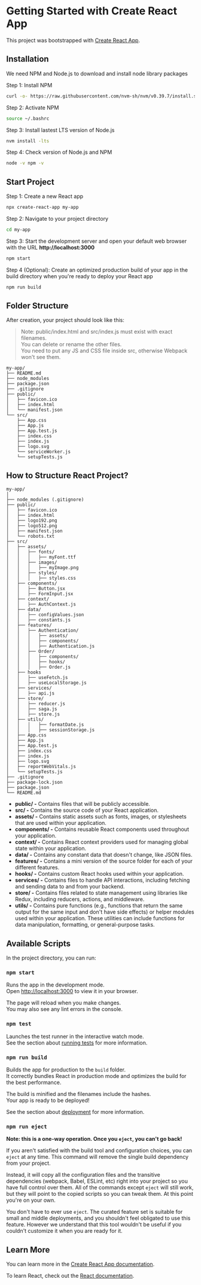 # Getting Started with Create React App

This project was bootstrapped with [Create React App](https://github.com/facebook/create-react-app).

## Installation

We need NPM and Node.js to download and install node library packages

Step 1: Install NPM
```bash
curl -o- https://raw.githubusercontent.com/nvm-sh/nvm/v0.39.7/install.sh | bash
```
Step 2: Activate NPM
```bash
source ~/.bashrc 
```
Step 3: Install lastest LTS version of Node.js
```bash
nvm install -lts 
```
Step 4: Check version of Node.js and NPM
```bash
node -v npm -v
```

## Start Project
Step 1: Create a new React app
```bash
npx create-react-app my-app
```
Step 2: Navigate to your project directory
```bash
cd my-app
```
Step 3: Start the development server and open your default web browser with the URL **http://localhost:3000**
```bash
npm start
```
Step 4 (Optional): Create an optimized production build of your app  in the build directory when you're ready to deploy your React app
```bash
npm run build
```

## Folder Structure

After creation, your project should look like this:

> Note: public/index.html and src/index.js must exist with exact filenames.<br>
> You can delete or rename the other files.<br>
> You need to put any JS and CSS file inside src, otherwise Webpack won't see them.<br>

```
my-app/
├── README.md
├── node_modules
├── package.json
├── .gitignore
├── public/
│   ├── favicon.ico
│   ├── index.html
│   └── manifest.json
└── src/
    ├── App.css
    ├── App.js
    ├── App.test.js
    ├── index.css
    ├── index.js
    ├── logo.svg
    └── serviceWorker.js
    └── setupTests.js
```

## How to Structure React Project?
```
my-app/
│
├── node_modules (.gitignore)
├── public/
│   ├── favicon.ico
│   ├── index.html
│   ├── logo192.png
│   ├── logo512.png
│   ├── manifest.json
│   └── robots.txt
├── src/
│   ├── assets/
│   │   ├── fonts/
│   │   │   ├── myFont.ttf
│   │   ├── images/
│   │   │   ├── myImage.png
│   │   ├── styles/
│   │   │   ├── styles.css
│   ├── components/
│   │   ├── Button.jsx
│   │   ├── FormInput.jsx
│   ├── context/
│   │   ├── AuthContext.js
│   ├── data/
│   │   ├── configValues.json
│   │   ├── constants.js
│   ├── features/
│   │   ├── Authentication/
│   │   │   ├── assets/
│   │   │   ├── components/
│   │   │   ├── Authentication.js
│   │   ├── Order/
│   │   │   ├── components/
│   │   │   ├── hooks/
│   │   │   ├── Order.js
│   ├── hooks
│   │   ├── useFetch.js
│   │   ├── useLocalStorage.js
│   ├── services/
│   │   ├── api.js
│   ├── store/
│   │   ├── reducer.js
│   │   ├── saga.js
│   │   ├── store.js
│   ├── utils/
│   │   │   ├── formatDate.js
│   │   │   ├── sessionStorage.js
│   ├── App.css
│   ├── App.js
│   ├── App.test.js
│   ├── index.css
│   ├── index.js
│   ├── logo.svg
│   ├── reportWebVitals.js
│   └── setupTests.js
├── .gitignore
├── package-lock.json
├── package.json
└── README.md
```
* **public/ -** Contains files that will be publicly accessible.
* **src/ -** Contains the source code of your React application.
* **assets/ -** Contains static assets such as fonts, images, or stylesheets that are used within your application.
* **components/ -** Contains reusable React components used throughout your application.
* **context/ -** Contains React context providers used for managing global state within your application.
* **data/ -** Contains any constant data that doesn't change, like JSON files.
* **features/ -** Contains a mini version of the source folder for each of your different features.
* **hooks/ -** Contains custom React hooks used within your application.
* **services/ -** Contains files to handle API interactions, including fetching and sending data to and from your backend.
* **store/ -** Contains files related to state management using libraries like Redux, including reducers, actions, and middleware.
* **utils/ -** Contains pure functions (e.g., functions that return the same output for the same input and don't have side effects) or helper modules used within your application. These utilities can include functions for data manipulation, formatting, or general-purpose tasks.

## Available Scripts

In the project directory, you can run:

### `npm start`

Runs the app in the development mode.\
Open [http://localhost:3000](http://localhost:3000) to view it in your browser.

The page will reload when you make changes.\
You may also see any lint errors in the console.

### `npm test`

Launches the test runner in the interactive watch mode.\
See the section about [running tests](https://facebook.github.io/create-react-app/docs/running-tests) for more information.

### `npm run build`

Builds the app for production to the `build` folder.\
It correctly bundles React in production mode and optimizes the build for the best performance.

The build is minified and the filenames include the hashes.\
Your app is ready to be deployed!

See the section about [deployment](https://facebook.github.io/create-react-app/docs/deployment) for more information.

### `npm run eject`

**Note: this is a one-way operation. Once you `eject`, you can't go back!**

If you aren't satisfied with the build tool and configuration choices, you can `eject` at any time. This command will remove the single build dependency from your project.

Instead, it will copy all the configuration files and the transitive dependencies (webpack, Babel, ESLint, etc) right into your project so you have full control over them. All of the commands except `eject` will still work, but they will point to the copied scripts so you can tweak them. At this point you're on your own.

You don't have to ever use `eject`. The curated feature set is suitable for small and middle deployments, and you shouldn't feel obligated to use this feature. However we understand that this tool wouldn't be useful if you couldn't customize it when you are ready for it.

## Learn More

You can learn more in the [Create React App documentation](https://facebook.github.io/create-react-app/docs/getting-started).

To learn React, check out the [React documentation](https://reactjs.org/).
